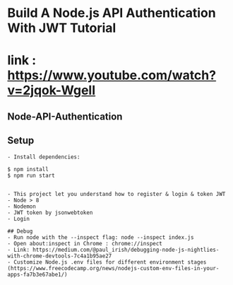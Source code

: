 # Build A Node.js API Authentication With JWT Tutorial
# link : https://www.youtube.com/watch?v=2jqok-WgelI
## Node-API-Authentication
## Setup


```
- Install dependencies:

$ npm install
$ npm run start


- This project let you understand how to register & login & token JWT
- Node > 8
- Nodemon
- JWT token by jsonwebtoken
- Login

## Debug
- Run node with the --inspect flag: node --inspect index.js
- Open about:inspect in Chrome : chrome://inspect
- Link: https://medium.com/@paul_irish/debugging-node-js-nightlies-with-chrome-devtools-7c4a1b95ae27
- Customize Node.js .env files for different environment stages (https://www.freecodecamp.org/news/nodejs-custom-env-files-in-your-apps-fa7b3e67abe1/)